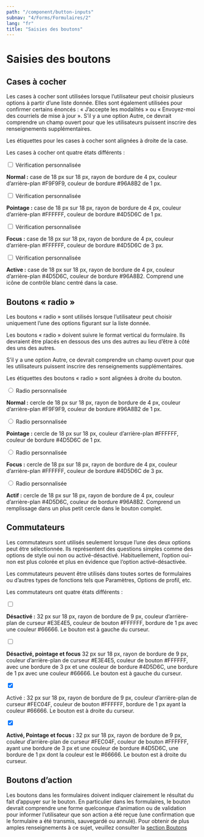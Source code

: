 ```yaml
---
path: "/component/button-inputs"
subnav: "4/Forms/Formulaires/2"
lang: "fr"
title: "Saisies des boutons"
---
```


# Saisies des boutons

## Cases à cocher

Les cases à cocher sont utilisées lorsque l’utilisateur peut choisir plusieurs options à partir d’une liste donnée. Elles sont également utilisées pour confirmer certains énoncés : « J’accepte les modalités » ou « Envoyez-moi des courriels de mise à jour ».
S’il y a une option Autre, ce devrait comprendre un champ ouvert pour que les utilisateurs puissent inscrire des renseignements supplémentaires.

Les étiquettes pour les cases à cocher sont alignées à droite de la case.

Les cases à cocher ont quatre états différents :

<div class="custom-control custom-checkbox">
    <input type="checkbox" class="custom-control-input" id="customCheck1">
    <label class="custom-control-label" for="customCheck1">Vérification personnalisée</label>
</div>

<codeblock html='
    <div class="custom-control custom-checkbox">
        <input type="checkbox" class="custom-control-input" id="customCheck1">
        <label class="custom-control-label" for="customCheck1">Vérification personnalisée</label>
    </div>
' react='' />

**Normal :** case de 18 px sur 18 px, rayon de bordure de 4 px, couleur d’arrière-plan #F9F9F9, couleur de bordure #96A8B2 de 1 px.

<div class="custom-control custom-checkbox">
    <input type="checkbox" class="custom-control-input" id="customCheck2">
    <label class="custom-control-label" for="customCheck2">Vérification personnalisée</label>
</div>

**Pointage :** case de 18 px sur 18 px, rayon de bordure de 4 px, couleur d’arrière-plan #FFFFFF, couleur de bordure #4D5D6C de 1 px.

<div class="custom-control custom-checkbox">
    <input type="checkbox" class="custom-control-input" id="customCheck3">
    <label class="custom-control-label" for="customCheck3">Vérification personnalisée</label>
</div>

**Focus :** case de 18 px sur 18 px, rayon de bordure de 4 px, couleur d’arrière-plan #FFFFFF, couleur de bordure #4D5D6C de 3 px.

<div class="custom-control custom-checkbox">
    <input type="checkbox" class="custom-control-input" id="customCheck4">
    <label class="custom-control-label" for="customCheck4">Vérification personnalisée</label>
</div>

**Active :** case de 18 px sur 18 px, rayon de bordure de 4 px, couleur d’arrière-plan #4D5D6C, couleur de bordure #96A8B2. Comprend une icône de contrôle blanc centré dans la case.

## Boutons « radio »

Les boutons « radio » sont utilisés lorsque l’utilisateur peut choisir uniquement l’une des options figurant sur la liste donnée.

Les boutons « radio » doivent suivre le format vertical du formulaire. Ils devraient être placés en dessous des uns des autres au lieu d’être à côté des uns des autres.

S’il y a une option Autre, ce devrait comprendre un champ ouvert pour que les utilisateurs puissent inscrire des renseignements supplémentaires.

Les étiquettes des boutons « radio » sont alignées à droite du bouton.

<div class="custom-control custom-radio">
    <input type="radio" id="customRadio1" name="customRadio" class="custom-control-input">
    <label class="custom-control-label" for="customRadio1">Radio personnalisée</label>
</div>

<codeblock html='
    <div class="custom-control custom-radio">
        <input type="radio" id="customRadio1" name="customRadio" class="custom-control-input">
        <label class="custom-control-label" for="customRadio1">Radio personnalisée</label>
    </div>
' react='' />

**Normal :** cercle de 18 px sur 18 px, rayon de bordure de 4 px, couleur d’arrière-plan #F9F9F9, couleur de bordure #96A8B2 de 1 px.

<div class="custom-control custom-radio">
    <input type="radio" id="customRadio2" name="customRadio" class="custom-control-input">
    <label class="custom-control-label" for="customRadio2">Radio personnalisée</label>
</div>

**Pointage :** cercle de 18 px sur 18 px, couleur d’arrière-plan #FFFFFF, couleur de bordure #4D5D6C de 1 px.

<div class="custom-control custom-radio">
    <input type="radio" id="customRadio3" name="customRadio" class="custom-control-input">
    <label class="custom-control-label" for="customRadio3">Radio personnalisée</label>
</div>

**Focus :** cercle de 18 px sur 18 px, rayon de bordure de 4 px, couleur d’arrière-plan #FFFFFF, couleur de bordure #4D5D6C de 3 px.

<div class="custom-control custom-radio">
    <input type="radio" id="customRadio4" name="customRadio" class="custom-control-input">
    <label class="custom-control-label" for="customRadio4">Radio personnalisée</label>
</div>

**Actif :** cercle de 18 px sur 18 px, rayon de bordure de 4 px, couleur d’arrière-plan #4D5D6C, couleur de bordure #96A8B2. Comprend un remplissage dans un plus petit cercle dans le bouton complet.

## Commutateurs

Les commutateurs sont utilisés seulement lorsque l’une des deux options peut être sélectionnée. Ils représentent des questions simples comme des options de style oui non ou activé-désactivé. Habituellement, l’option oui-non est plus colorée et plus en évidence que l’option activé-désactivée.

Les commutateurs peuvent être utilisés dans toutes sortes de formulaires ou d’autres types de fonctions tels que Paramètres, Options de profil, etc.

Les commutateurs ont quatre états différents :

<label class="switch">
    <input type="checkbox" tabindex="-1">
    <span class="slider round"></span>
</label>

<codeblock html='
    <label class="switch">
        <input type="checkbox" tabindex="-1">
        <span class="slider round"></span>
    </label>
' react='' />

**Désactivé  :** 32 px sur 18 px, rayon de bordure de 9 px, couleur d’arrière-plan de curseur #E3E4E5, couleur de bouton #FFFFFF, bordure de 1 px avec une couleur #66666. Le bouton est à gauche du curseur.

<label class="switch">
    <input type="checkbox" tabindex="-1">
    <span class="slider round"></span>
</label>

**Désactivé, pointage et focus**
32 px sur 18 px, rayon de bordure de 9 px, couleur d’arrière-plan de curseur #E3E4E5, couleur de bouton #FFFFFF, avec une bordure de 3 px et une couleur de bordure #4D5D6C, une bordure de 1 px avec une couleur #66666. Le bouton est à gauche du curseur.

<label class="switch">
    <input type="checkbox" checked>
    <span class="slider round"></span>
</label>

Activé  : 32 px sur 18 px, rayon de bordure de 9 px, couleur d’arrière-plan de curseur #FEC04F, couleur de bouton #FFFFFF, bordure de 1 px ayant la couleur #66666. Le bouton est à droite du curseur.

<label class="switch">
    <input type="checkbox" checked>
    <span class="slider round"></span>
</label>

**Activé, Pointage et focus :**
32 px sur 18 px, rayon de bordure de 9 px, couleur d’arrière-plan de curseur #FEC04F, couleur de bouton #FFFFFF, ayant une bordure de 3 px et une couleur de bordure #4D5D6C, une bordure de 1 px dont la couleur est le #66666. Le bouton est à droite du curseur.

## Boutons d’action

Les boutons dans les formulaires doivent indiquer clairement le résultat du fait d’appuyer sur le bouton. En particulier dans les formulaires, le bouton devrait comprendre une forme quelconque d’animation ou de validation pour informer l’utilisateur que son action a été reçue (une confirmation que le formulaire a été transmis, sauvegardé ou annulé).
Pour obtenir de plus amples renseignements à ce sujet, veuillez consulter la [section Boutons](boutons.md)
